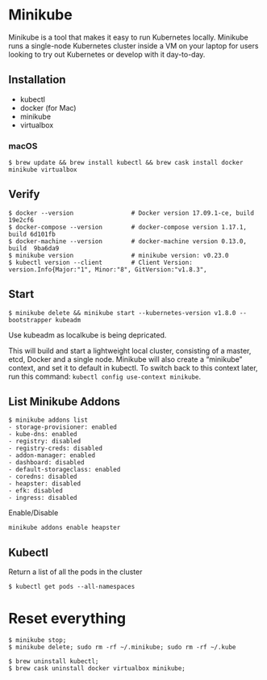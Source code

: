 # Minikube

Minikube is a tool that makes it easy to run Kubernetes locally. Minikube runs a single-node Kubernetes cluster inside a VM on your laptop for users looking to try out Kubernetes or develop with it day-to-day.

## Installation

- kubectl
- docker (for Mac)
- minikube
- virtualbox

### macOS
``` shell
$ brew update && brew install kubectl && brew cask install docker minikube virtualbox
```

## Verify
``` shell
$ docker --version                # Docker version 17.09.1-ce, build 19e2cf6
$ docker-compose --version        # docker-compose version 1.17.1, build 6d101fb
$ docker-machine --version        # docker-machine version 0.13.0, build  9ba6da9
$ minikube version                # minikube version: v0.23.0
$ kubectl version --client        # Client Version: version.Info{Major:"1", Minor:"8", GitVersion:"v1.8.3",
```

## Start
``` shell
$ minikube delete && minikube start --kubernetes-version v1.8.0 --bootstrapper kubeadm
```

Use kubeadm as localkube is being depricated.

This will build and start a lightweight local cluster, consisting of a master, etcd, Docker and a single node.
Minikube will also create a “minikube” context, and set it to default in kubectl. To switch back to this context later, run this command: `kubectl config use-context minikube`.

## List Minikube Addons
```shell
$ minikube addons list
- storage-provisioner: enabled
- kube-dns: enabled
- registry: disabled
- registry-creds: disabled
- addon-manager: enabled
- dashboard: disabled
- default-storageclass: enabled
- coredns: disabled
- heapster: disabled
- efk: disabled
- ingress: disabled
```

Enable/Disable

```
minikube addons enable heapster
```
## Kubectl

Return a list of all the pods in the cluster

```shell
$ kubectl get pods --all-namespaces
```

# Reset everything
```shell
$ minikube stop;
$ minikube delete; sudo rm -rf ~/.minikube; sudo rm -rf ~/.kube

$ brew uninstall kubectl;
$ brew cask uninstall docker virtualbox minikube;
```

